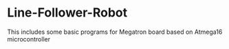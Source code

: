 # Line-Follower-Robot

This includes some basic programs for Megatron board based on Atmega16 microcontroller
